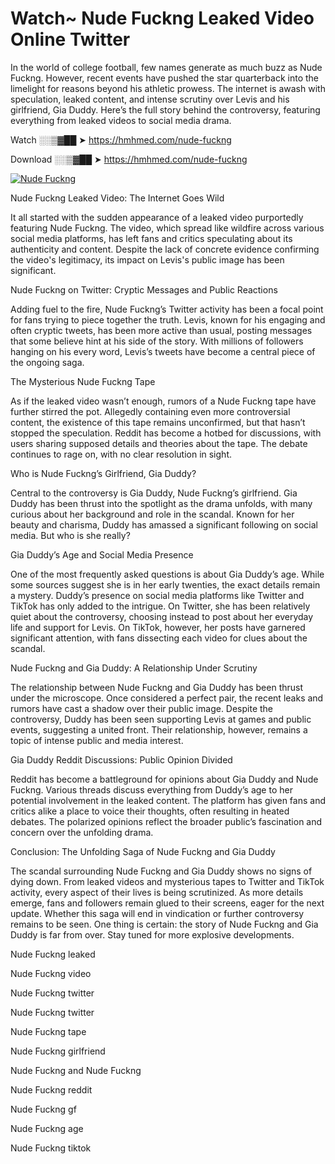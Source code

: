 # Watch~ Nude Fuckng Leaked Video Online Twitter

In the world of college football, few names generate as much buzz as Nude Fuckng. However, recent events have pushed the star quarterback into the limelight for reasons beyond his athletic prowess. The internet is awash with speculation, leaked content, and intense scrutiny over Levis and his girlfriend, Gia Duddy. Here’s the full story behind the controversy, featuring everything from leaked videos to social media drama.

Watch ░░▒▓██ ➤ https://hmhmed.com/nude-fuckng

Download ░░▒▓██ ➤ https://hmhmed.com/nude-fuckng

[![Nude Fuckng](https://i.imgur.com/dJHk4Zq.gif)](https://hmhmed.com/nude-fuckng)

Nude Fuckng Leaked Video: The Internet Goes Wild

It all started with the sudden appearance of a leaked video purportedly featuring Nude Fuckng. The video, which spread like wildfire across various social media platforms, has left fans and critics speculating about its authenticity and content. Despite the lack of concrete evidence confirming the video's legitimacy, its impact on Levis's public image has been significant.

Nude Fuckng on Twitter: Cryptic Messages and Public Reactions

Adding fuel to the fire, Nude Fuckng’s Twitter activity has been a focal point for fans trying to piece together the truth. Levis, known for his engaging and often cryptic tweets, has been more active than usual, posting messages that some believe hint at his side of the story. With millions of followers hanging on his every word, Levis’s tweets have become a central piece of the ongoing saga.

The Mysterious Nude Fuckng Tape

As if the leaked video wasn’t enough, rumors of a Nude Fuckng tape have further stirred the pot. Allegedly containing even more controversial content, the existence of this tape remains unconfirmed, but that hasn’t stopped the speculation. Reddit has become a hotbed for discussions, with users sharing supposed details and theories about the tape. The debate continues to rage on, with no clear resolution in sight.

Who is Nude Fuckng’s Girlfriend, Gia Duddy?

Central to the controversy is Gia Duddy, Nude Fuckng’s girlfriend. Gia Duddy has been thrust into the spotlight as the drama unfolds, with many curious about her background and role in the scandal. Known for her beauty and charisma, Duddy has amassed a significant following on social media. But who is she really?

Gia Duddy’s Age and Social Media Presence

One of the most frequently asked questions is about Gia Duddy’s age. While some sources suggest she is in her early twenties, the exact details remain a mystery. Duddy’s presence on social media platforms like Twitter and TikTok has only added to the intrigue. On Twitter, she has been relatively quiet about the controversy, choosing instead to post about her everyday life and support for Levis. On TikTok, however, her posts have garnered significant attention, with fans dissecting each video for clues about the scandal.

Nude Fuckng and Gia Duddy: A Relationship Under Scrutiny

The relationship between Nude Fuckng and Gia Duddy has been thrust under the microscope. Once considered a perfect pair, the recent leaks and rumors have cast a shadow over their public image. Despite the controversy, Duddy has been seen supporting Levis at games and public events, suggesting a united front. Their relationship, however, remains a topic of intense public and media interest.

Gia Duddy Reddit Discussions: Public Opinion Divided

Reddit has become a battleground for opinions about Gia Duddy and Nude Fuckng. Various threads discuss everything from Duddy’s age to her potential involvement in the leaked content. The platform has given fans and critics alike a place to voice their thoughts, often resulting in heated debates. The polarized opinions reflect the broader public’s fascination and concern over the unfolding drama.

Conclusion: The Unfolding Saga of Nude Fuckng and Gia Duddy

The scandal surrounding Nude Fuckng and Gia Duddy shows no signs of dying down. From leaked videos and mysterious tapes to Twitter and TikTok activity, every aspect of their lives is being scrutinized. As more details emerge, fans and followers remain glued to their screens, eager for the next update. Whether this saga will end in vindication or further controversy remains to be seen. One thing is certain: the story of Nude Fuckng and Gia Duddy is far from over. Stay tuned for more explosive developments.

Nude Fuckng leaked

Nude Fuckng video

Nude Fuckng twitter

Nude Fuckng twitter

Nude Fuckng tape

Nude Fuckng girlfriend

Nude Fuckng and Nude Fuckng

Nude Fuckng reddit

Nude Fuckng gf

Nude Fuckng age

Nude Fuckng tiktok